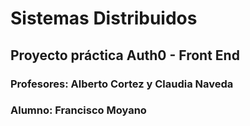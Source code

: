 # Sistemas Distribuidos
## Proyecto práctica Auth0 - Front End

### Profesores: Alberto Cortez y Claudia Naveda
### Alumno: Francisco Moyano
